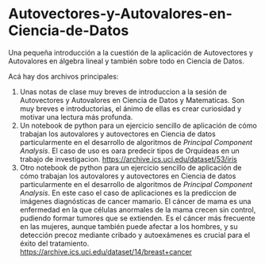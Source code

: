 # Autovectores-y-Autovalores-en-Ciencia-de-Datos
Una pequeña introducción a la cuestión de la aplicación de Autovectores y Autovalores en álgebra lineal y también sobre todo en Ciencia de Datos.


Acá hay dos archivos principales:
1. Unas notas de clase muy breves de introduccion a la sesión de Autovectores y Autovalores en Ciencia de Datos y Matematicas. Son muy breves e introductorias, el ánimo de ellas es crear curiosidad y motivar una lectura más profunda.
2. Un notebook de python para un ejercicio sencillo de aplicación de cómo trabajan los autovalores y autovectores en Ciencia de datos particularmente en el desarrollo de algoritmos de _Principal Component Analysis_. El caso de uso es oara predecir tipos de Orquideas en un trabajo de investigacion. https://archive.ics.uci.edu/dataset/53/iris 
3. Otro notebook de python para un ejercicio sencillo de aplicación de cómo trabajan los autovalores y autovectores en Ciencia de datos particularmente en el desarrollo de algoritmos de _Principal Component Analysis_. En este caso el caso de aplicaciones es la prediccion de imágenes diagnósticas de cancer mamario. El cáncer de mama es una enfermedad en la que células anormales de la mama crecen sin control, pudiendo formar tumores que se extienden. Es el cáncer más frecuente en las mujeres, aunque también puede afectar a los hombres, y su detección precoz mediante cribado y autoexámenes es crucial para el éxito del tratamiento. https://archive.ics.uci.edu/dataset/14/breast+cancer
